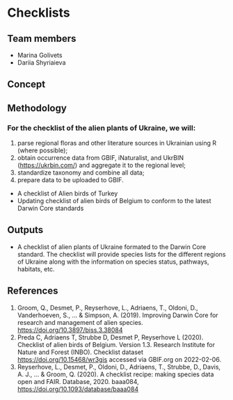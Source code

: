 # Checklists

## Team members
* Marina Golivets
* Dariia Shyriaieva

## Concept


## Methodology

### For the checklist of the alien plants of Ukraine, we will:
1. parse regional floras and other literature sources in Ukrainian using R (where possible);
2. obtain occurrence data from GBIF, iNaturalist, and UkrBIN (https://ukrbin.com/) and aggregate it to the regional level;
3. standardize taxonomy and combine all data;
4. prepare data to be uploaded to GBIF.

* A checklist of Alien birds of Turkey
* Updating checklist of alien birds of Belgium to conform to the latest Darwin Core standards

## Outputs
* A checklist of alien plants of Ukraine formated to the Darwin Core standard. The checklist will provide species lists for the different regions of Ukraine along with the information on species status, pathways, habitats, etc.

## References

1. Groom, Q., Desmet, P., Reyserhove, L., Adriaens, T., Oldoni, D., Vanderhoeven, S., ... & Simpson, A. (2019). Improving Darwin Core for research and management of alien species. https://doi.org/10.3897/biss.3.38084
2. Preda C, Adriaens T, Strubbe D, Desmet P, Reyserhove L (2020). Checklist of alien birds of Belgium. Version 1.3. Research Institute for Nature and Forest (INBO). Checklist dataset https://doi.org/10.15468/wr3gis accessed via GBIF.org on 2022-02-06.
3. Reyserhove, L., Desmet, P., Oldoni, D., Adriaens, T., Strubbe, D., Davis, A. J., ... & Groom, Q. (2020). A checklist recipe: making species data open and FAIR. Database, 2020. baaa084, https://doi.org/10.1093/database/baaa084
